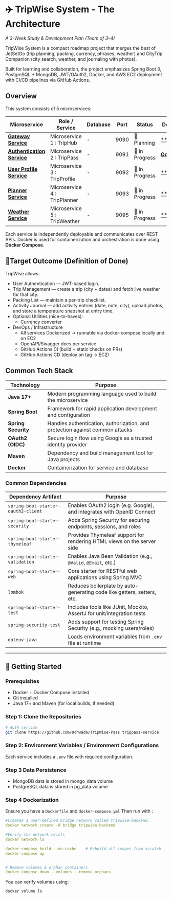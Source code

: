 # ✈️ TripWise System - The Architecture


*A 3-Week Study & Development Plan (Team of 3–4)*

TripWise System is a compact roadmap project that merges the best of JetSetGo (trip planning, packing, currency, phrases, 
weather) and CityTrip Companion (city search, weather, and journaling with photos).

Built for learning and collaboration, the project emphasizes Spring Boot 3, PostgreSQL + MongoDB, JWT/OAuth2, Docker, 
and AWS EC2 deployment with CI/CD pipelines via GitHub Actions.

## Overview
This system consists of 5 microservices:

| Microservice                                                            | Role / Service               | Database | Port | Status         | Done By                                   |
|-------------------------------------------------------------------------|------------------------------|----------|------|----------------|-------------------------------------------|
| [**Gateway   Service**]( )                                              | Microservice 1 : TripHub     | -        | 9090 | 🧠 Planning    | [** **]()                                 |
| [**Authentication  Service**](https://github.com/Ochwada/TripWise-Pass) | Microservice 2 : TripPass    | -        | 9091 | 🚧 in Progress | [**Ochwada**](https://github.com/Ochwada) |
| [**User  Profile Service**]( )                                          | Microservice 3 : TripProfile | -        | 9092 | 🚧 in Progress | [** **]()                                 |
| [**Planner  Service**]( )                                               | Microservice 4 : TripPlanner | -        | 9093 | 🚧 in Progress | [** **]()                                 |
| [**Weather  Service**]( )                                               | Microservice 5 : TripWeather | -        | 9095 | 🚧 in Progress | [** **]()                                 |

Each service is independently deployable and communicates over REST APIs. Docker is used for containerization and
orchestration is done using **Docker Compose**.

## 🎯Target Outcome (Definition of Done)
 TripWise allows:

- User Authentication — JWT-based login. 
- Trip Management — create a trip (city + dates) and fetch live weather for that city. 
- Packing List — maintain a per-trip checklist. 
- Activity Journal — add activity entries (date, note, city), upload photos, and store a temperature snapshot at entry time. 
- Optional Utilities (nice-to-haves):
  - Currency converter 
- DevOps / Infrastructure 
  - All services Dockerized → runnable via docker-compose locally and on EC2 
  - OpenAPI/Swagger docs per service 
  - GitHub Actions CI (build + static checks on PRs)
  - GitHub Actions CD (deploy on tag → EC2)

## Common Tech Stack

| Technology          | Purpose                                                                      |
|---------------------|------------------------------------------------------------------------------|
| **Java 17+**        | Modern programming language used to build the microservice                   |
| **Spring Boot**     | Framework for rapid application development and configuration                |
| **Spring Security** | Handles authentication, authorization, and protection against common attacks |
| **OAuth2 (OIDC)**   | Secure login flow using Google as a trusted identity provider                |
| **Maven**           | Dependency and build management tool for Java projects                       |
| **Docker**          | Containerization for service and database                                    |

### Common Dependencies
| Dependency Artifact                 | Purpose                                                                 |
|-------------------------------------|-------------------------------------------------------------------------|
| `spring-boot-starter-oauth2-client` | Enables OAuth2 login (e.g. Google), and integrates with OpenID Connect  |
| `spring-boot-starter-security`      | Adds Spring Security for securing endpoints, sessions, and roles        |
| `spring-boot-starter-thymeleaf`     | Provides Thymeleaf support for rendering HTML views on the server side  |
| `spring-boot-starter-validation`    | Enables Java Bean Validation (e.g., `@Valid`, `@Email`, etc.)           |
| `spring-boot-starter-web`           | Core starter for RESTful web applications using Spring MVC              |
| `lombok`                            | Reduces boilerplate by auto-generating code like getters, setters, etc. |
| `spring-boot-starter-test`          | Includes tools like JUnit, Mockito, AssertJ for unit/integration tests  |
| `spring-security-test`              | Adds support for testing Spring Security (e.g., mocking users/roles)    |
| `dotenv-java`                       | Loads environment variables from `.env` file at runtime                 |

---

## 🚀 Getting Started

### Prerequisites
- Docker + Docker Compose installed
- Git installed
- Java 17+ and Maven (for local builds, if needed)


### Step 1: Clone the Repositories

```bash 
# Auth service
git clone https://github.com/Ochwada/TripWise-Pass trippass-service

```

### Step 2: Environment Variables / Environment Configurations
Each service includes a `.env` file with required configuration.

### Step 3 Data Persistence

- MongoDB data is stored in mongo_data volume
- PostgreSQL data is stored in pg_data volume

### Step 4 Dockerization
Ensure you have a `Dockerfile` and `docker-compose.yml`
Then run with :
```yaml
#Creates a user-defined bridge network called tripwise-backend.
docker network create -d bridge tripwise-backend

#Verify the network exists
docker network ls

docker-compose build --no-cache    # Rebuild all images from scratch
docker-compose up


# Remove volumes & orphan containers
docker-compose down --volumes --remove-orphans  
```

You can verify volumes using:
```bash
docker volume ls
```